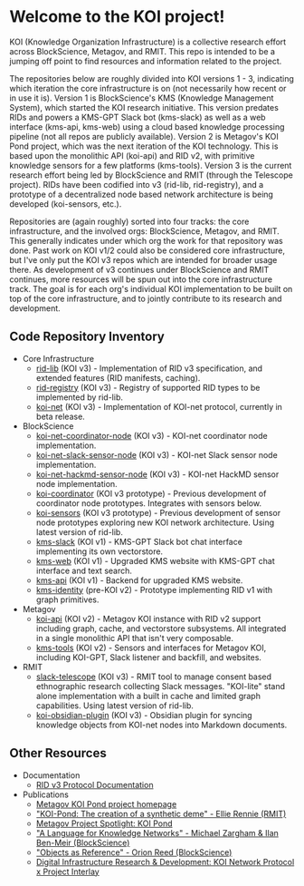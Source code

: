# Welcome to the KOI project!

KOI (Knowledge Organization Infrastructure) is a collective research effort across BlockScience, Metagov, and RMIT. This repo is intended to be a jumping off point to find resources and information related to the project.

The repositories below are roughly divided into KOI versions 1 - 3, indicating which iteration the core infrastructure is on (not necessarily how recent or in use it is). Version 1 is BlockScience's KMS (Knowledge Management System), which started the KOI research initiative. This version predates RIDs and powers a KMS-GPT Slack bot (kms-slack) as well as a web interface (kms-api, kms-web) using a cloud based knowledge processing pipeline (not all repos are publicly available). Version 2 is Metagov's KOI Pond project, which was the next iteration of the KOI technology. This is based upon the monolithic API (koi-api) and RID v2, with primitive knowledge sensors for a few platforms (kms-tools). Version 3 is the current research effort being led by BlockScience and RMIT (through the Telescope project). RIDs have been codified into v3 (rid-lib, rid-registry), and a prototype of a decentralized node based network architecture is being developed (koi-sensors, etc.). 

Repositories are (again roughly) sorted into four tracks: the core infrastructure, and the involved orgs: BlockScience, Metagov, and RMIT. This generally indicates under which org the work for that repository was done. Past work on KOI v1/2 could also be considered core infrastructure, but I've only put the KOI v3 repos which are intended for broader usage there. As development of v3 continues under BlockScience and RMIT continues, more resources will be spun out into the core infrastructure track. The goal is for each org's individual KOI implementation to be built on top of the core infrastructure, and to jointly contribute to its research and development.

## Code Repository Inventory
- Core Infrastructure
  - [rid-lib](https://github.com/BlockScience/rid-lib/) (KOI v3) - Implementation of RID v3 specification, and extended features (RID manifests, caching).
  - [rid-registry](https://github.com/BlockScience/rid-registry) (KOI v3) - Registry of supported RID types to be implemented by rid-lib.
  - [koi-net](https://github.com/BlockScience/koi-net) (KOI v3) - Implementation of KOI-net protocol, currently in beta release.
- BlockScience
  - [koi-net-coordinator-node](https://github.com/BlockScience/koi-net-coordinator-node) (KOI v3) - KOI-net coordinator node implementation.
  - [koi-net-slack-sensor-node](https://github.com/BlockScience/koi-net-slack-sensor-node) (KOI v3) - KOI-net Slack sensor node implementation.
  - [koi-net-hackmd-sensor-node](https://github.com/BlockScience/koi-net-hackmd-sensor-node) (KOI v3) - KOI-net HackMD sensor node implementation.
  - [koi-coordinator](https://github.com/BlockScience/koi-coordinator) (KOI v3 prototype) - Previous development of coordinator node prototypes. Integrates with sensors below.
  - [koi-sensors](https://github.com/blockScience/koi-sensors) (KOI v3 prototype) - Previous development of sensor node prototypes exploring new KOI network architecture. Using latest version of rid-lib.
  - [kms-slack](https://github.com/BlockScience/kms-slack) (KOI v1) - KMS-GPT Slack bot chat interface implementing its own vectorstore.
  - [kms-web](https://github.com/BlockScience/kms-web) (KOI v1) - Upgraded KMS website with KMS-GPT chat interface and text search.
  - [kms-api](https://github.com/BlockScience/kms-api) (KOI v1) - Backend for upgraded KMS website.
  - [kms-identity](https://github.com/BlockScience/kms-identity) (pre-KOI v2) - Prototype implementing RID v1 with graph primitives.
- Metagov
  - [koi-api](https://github.com/BlockScience/koi-api) (KOI v2) - Metagov KOI instance with RID v2 support including graph, cache, and vectorstore subsystems. All integrated in a single monolithic API that isn't very composable.
  - [kms-tools](https://github.com/metagov/kms-tools) (KOI v2) - Sensors and interfaces for Metagov KOI, including KOI-GPT, Slack listener and backfill, and websites.
- RMIT
  - [slack-telescope](https://github.com/metagov/slack-telescope) (KOI v3) - RMIT tool to manage consent based ethnographic research collecting Slack messages. "KOI-lite" stand alone implementation with a built in cache and limited graph capabilities. Using latest version of rid-lib.
  - [koi-obsidian-plugin](https://github.com/metagov/koi-obsidian-plugin) (KOI v3) - Obsidian plugin for syncing knowledge objects from KOI-net nodes into Markdown documents.
 
## Other Resources
- Documentation
  - [RID v3 Protocol Documentation](https://github.com/BlockScience/rid-lib/blob/main/README.md) 
- Publications
  - [Metagov KOI Pond project homepage](https://metagov.org/projects/koi-pond)
  - ["KOI-Pond: The creation of a synthetic deme" - Ellie Rennie (RMIT)](https://ellierennie.medium.com/koi-pond-the-creation-of-a-synthetic-deme-999a6f1f3426)
  - [Metagov Project Spotlight: KOI Pond](https://metagov.substack.com/p/metagov-project-spotlight-koi-pond)
  - ["A Language for Knowledge Networks" - Michael Zargham & Ilan Ben-Meir (BlockScience)](https://blog.block.science/a-language-for-knowledge-networks/)
  - ["Objects as Reference" - Orion Reed (BlockScience)](https://blog.block.science/objects-as-reference-toward-robust-first-principles-of-digital-organization/)
  - [Digital Infrastructure Research & Development: KOI Network Protocol x Project Interlay](https://blog.block.science/koi-network-protocol-project-interlay/)
